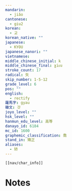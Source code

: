 ```yaml
---
mandarin:
  - jiǎo
cantonese:
  - giu2
korean:
  - 교
korean_native: ""
japanese:
  - KYOU
japanese_nanori: ""
vietnamese:
middle_chinese_initial: k
middle_chinese_final: ɣiᴇu
stroke_count: 17
radical: 矢
skip_number: 1-5-12
grade_level: 6
pos: ""
english:
  - rectify
羅馬字: gyau
韓文: 걋
joyo_level: ""
hsk_level: ""
hanmun_edu_level: 高等
danayo_id: 6184
mc_id: 1600
graphemic_classification: 喬
stand_in: 矯正
aliases:
  - 矫
---
```

```meta-bind-embed
[[nav/char_info]]
```

# Notes
